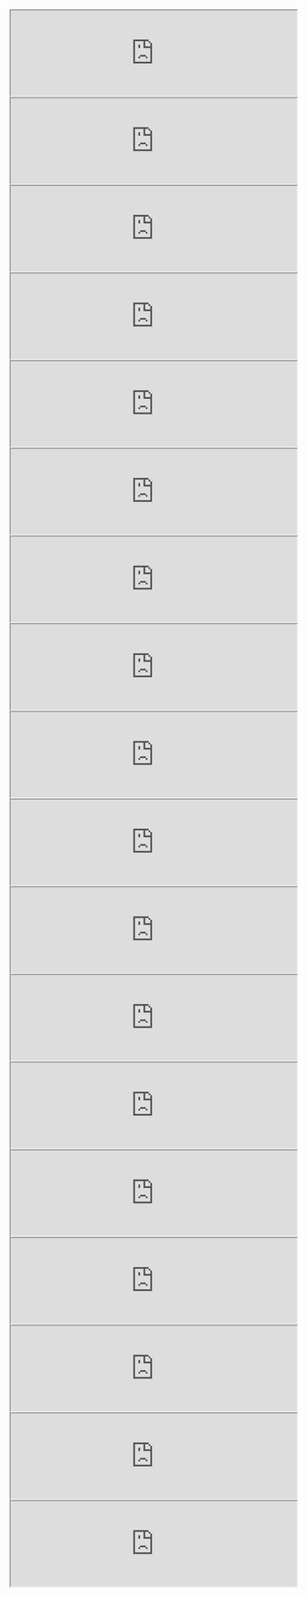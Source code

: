 
<script>
function myFunction() {
var frames = document.getElementsByTagName("iframe");
for (i = 0; i < frames.length; i++) {
      frames[i].style.height=frames[i].contentDocument.body.scrollHeight +'px';
  }
}
window.addEventListener("load", myFunction);
window.addEventListener("resize", myFunction);
</script>

<style>
iframe {
 width:100%;
}
</style>

<iframe src="https://fergustaylor.github.io/dev/Hackday/voronoi/DEvoronoi.html">
</iframe>

<iframe src="https://fergustaylor.github.io/dev/Hackday/voronoi/EDvoronoi.html">
</iframe>

<iframe src="https://fergustaylor.github.io/dev/Hackday/voronoi/GPledUCCwEDvoronoi.html">
</iframe>

<iframe src="https://fergustaylor.github.io/dev/Hackday/voronoi/IUCCASvoronoi.html">
</iframe>

<iframe src="https://fergustaylor.github.io/dev/Hackday/voronoi/MIUvoronoi.html">
</iframe>

<iframe src="https://fergustaylor.github.io/dev/Hackday/voronoi/OOHvoronoi.html">
</iframe>

<iframe src="https://fergustaylor.github.io/dev/Hackday/voronoi/SpecEDvoronoi.html">
</iframe>

<iframe src="https://fergustaylor.github.io/dev/Hackday/voronoi/UUHvoronoi.html">
</iframe>

<iframe src="https://fergustaylor.github.io/dev/Hackday/voronoi/WICvoronoi.html">
</iframe>

<iframe src="https://fergustaylor.github.io/dev/Hackday/points/DEpoints.html">
</iframe>

<iframe src="https://fergustaylor.github.io/dev/Hackday/points/EDpoints.html">
</iframe>

<iframe src="https://fergustaylor.github.io/dev/Hackday/points/GPledUCCwEDpoints.html">
</iframe>

<iframe src="https://fergustaylor.github.io/dev/Hackday/points/IUCCASpoints.html">
</iframe>

<iframe src="https://fergustaylor.github.io/dev/Hackday/points/MIUpoints.html">
</iframe>

<iframe src="https://fergustaylor.github.io/dev/Hackday/points/OOHpoints.html">
</iframe>

<iframe src="https://fergustaylor.github.io/dev/Hackday/points/SpecEDpoints.html">
</iframe>

<iframe src="https://fergustaylor.github.io/dev/Hackday/points/UUHpoints.html">
</iframe>

<iframe src="https://fergustaylor.github.io/dev/Hackday/points/WICpoints.html">
</iframe>